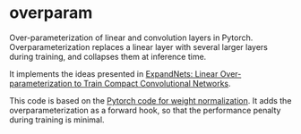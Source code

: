 # overparam

Over-parameterization of linear and convolution layers in Pytorch.
Overparameterization replaces a linear layer with several larger layers during training, and collapses them at inference time.

It implements the ideas presented in [ExpandNets: Linear Over-parameterization to Train Compact Convolutional Networks](https://arxiv.org/abs/1811.10495).

This code is based on the [Pytorch code for weight normalization](https://pytorch.org/docs/stable/generated/torch.nn.utils.weight_norm.html?highlight=weight%20norm#torch.nn.utils.weight_norm).
It adds the overparameterization as a forward hook, so that the performance penalty during training is minimal.


